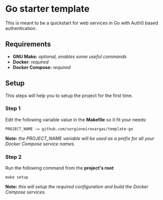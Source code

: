 # Go starter template
This is meant to be a quickstart for web services in Go with Auth0 based authentication.

## Requirements
- **GNU Make:** *optional, enables some useful commands*
- **Docker**: *required*
- **Docker Compose:** *required*

## Setup
This steps will help you to setup the project for the first time.

### Step 1
Edit the following variable value in the **Makefile** so it fit your needs:
```
PROJECT_NAME := github.com/sergioneiravargas/template-go
```
**Note:** *the PROJECT_NAME variable will be used as a prefix for all your Docker Compose service names.*

### Step 2
Run the following command from the **project's root**:
```
make setup
```
**Note:** *this will setup the required configuration and build the Docker Compose services.*